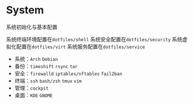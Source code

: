 # System

系统初始化与基本配置

系统终端环境配置在`dotfiles/shell`
系统安全配置在`dotfiles/security`
系统虚拟化配置在`dotfiles/virt`
系统服务配置在`dotfiles/service`

- 系统：`Arch` `Debian`
- 备份：`timeshift` `rsync` `tar`
- 安全：`firewalld` `iptables/nftables` `fail2ban`
- 终端：`ssh` `bash/zsh` `tmux` `vim`
- 管理：`cockpit`
- 桌面：`KDE` `GNOME`
